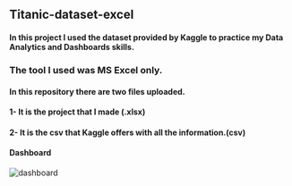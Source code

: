 ## Titanic-dataset-excel

#### In this project I used the dataset provided by Kaggle to practice my Data Analytics and Dashboards skills.

### The tool I used was MS Excel only.

#### In this repository there are two files uploaded.
#### 1- It is the project that I made (.xlsx)
#### 2- It is the csv that Kaggle offers with all the information.(csv)

#### Dashboard
![dashboard](https://user-images.githubusercontent.com/71731168/210268010-5186f2a0-75bc-4295-9686-cb184497b445.png)
